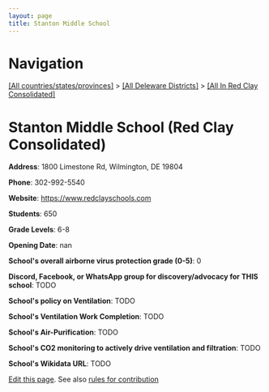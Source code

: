 ```yaml
---
layout: page
title: Stanton Middle School
---
```

# Navigation

[[All countries/states/provinces]](../../..) > [[All Deleware Districts]](../..) > [[All In Red Clay Consolidated]](..)

# Stanton Middle School (Red Clay Consolidated)

**Address**: 1800 Limestone Rd, Wilmington, DE 19804

**Phone**: 302-992-5540

**Website**: <https://www.redclayschools.com>

**Students**: 650

**Grade Levels**: 6-8

**Opening Date**: nan

**School's overall airborne virus protection grade (0-5)**: 0

**Discord, Facebook, or WhatsApp group for discovery/advocacy for THIS school**: TODO

**School's policy on Ventilation**: TODO

**School's Ventilation Work Completion**: TODO

**School's Air-Purification**: TODO

**School's CO2 monitoring to actively drive ventilation and filtration**: TODO

**School's Wikidata URL**: TODO


[Edit this page](https://github.com/ventilate-schools/DE/edit/main/./Red_Clay_Consolidated/Stanton_Middle_School.md). See also [rules for contribution](../../../contribution-rules/)